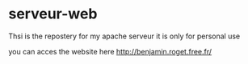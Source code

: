 # serveur-web
Thsi is the repostery for my apache serveur it is only for personal use

you can acces the website here http://benjamin.roget.free.fr/
